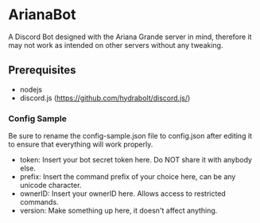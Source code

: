 # ArianaBot

A Discord Bot designed with the Ariana Grande server in mind, therefore it may not work as intended on other servers without any tweaking.

## Prerequisites

* nodejs
* discord.js (https://github.com/hydrabolt/discord.js/)

### Config Sample
Be sure to rename the config-sample.json file to config.json after editing it to ensure that everything will work properly.

* token: Insert your bot secret token here. Do NOT share it with anybody else.
* prefix: Insert the command prefix of your choice here, can be any unicode character.
* ownerID: Insert your ownerID here. Allows access to restricted commands.
* version: Make something up here, it doesn't affect anything.